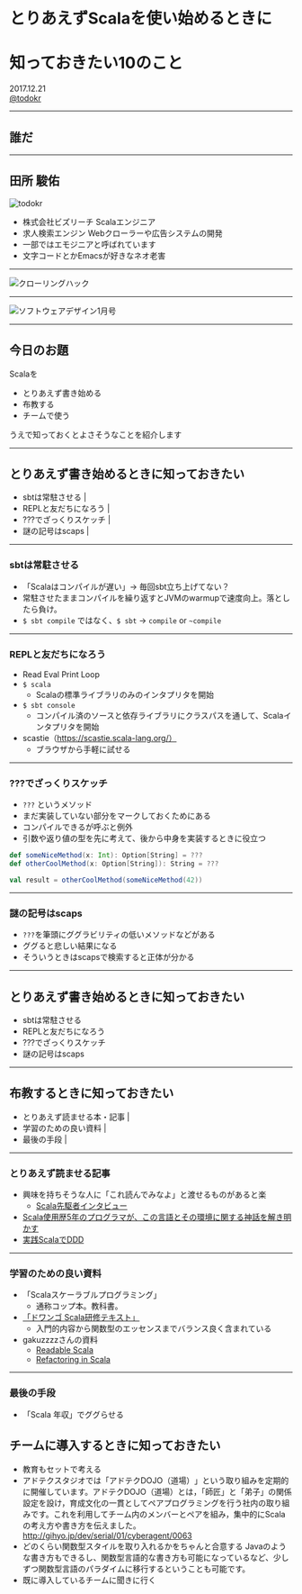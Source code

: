 # とりあえずScalaを使い始めるときに  
# 知っておきたい10のこと


2017.12.21  
[@todokr](https://twitter.com/todokr)


---


## 誰だ


---


## 田所 駿佑

![todokr](./t.jpg)

- 株式会社ビズリーチ Scalaエンジニア
- 求人検索エンジン Webクローラーや広告システムの開発
- 一部ではエモジニアと呼ばれています
- 文字コードとかEmacsが好きなネオ老害


---

![クローリングハック](./crawling-hack.jpg)

---

![ソフトウェアデザイン1月号](./sd.jpg)

---

## 今日のお題

Scalaを

- とりあえず書き始める
- 布教する
- チームで使う

うえで知っておくとよさそうなことを紹介します

---

## とりあえず書き始めるときに知っておきたい

- sbtは常駐させる |
- REPLと友だちになろう |
- ???でざっくりスケッチ |
- 謎の記号はscaps |

---

### sbtは常駐させる
- 「Scalaはコンパイルが遅い」→ 毎回sbt立ち上げてない？
- 常駐させたままコンパイルを繰り返すとJVMのwarmupで速度向上。落としたら負け。
- `$ sbt compile` ではなく、`$ sbt` → `compile` or `~compile`

--- 

### REPLと友だちになろう

- Read Eval Print Loop
- `$ scala`
  - Scalaの標準ライブラリのみのインタプリタを開始
- `$ sbt console`
  - コンパイル済のソースと依存ライブラリにクラスパスを通して、Scalaインタプリタを開始
- scastie（https://scastie.scala-lang.org/）
  - ブラウザから手軽に試せる

---

### ???でざっくりスケッチ

- `???` というメソッド
- まだ実装していない部分をマークしておくためにある
- コンパイルできるが呼ぶと例外
- 引数や返り値の型を先に考えて、後から中身を実装するときに役立つ

```scala
def someNiceMethod(x: Int): Option[String] = ???
def otherCoolMethod(x: Option[String]): String = ???

val result = otherCoolMethod(someNiceMethod(42))
```

---
 
### 謎の記号はscaps

- `???`を筆頭にググラビリティの低いメソッドなどがある
- ググると悲しい結果になる
- そういうときはscapsで検索すると正体が分かる

---

## とりあえず書き始めるときに知っておきたい

- sbtは常駐させる
- REPLと友だちになろう
- ???でざっくりスケッチ
- 謎の記号はscaps

---

## 布教するときに知っておきたい

- とりあえず読ませる本・記事 |
- 学習のための良い資料 |
- 最後の手段 |

---

### とりあえず読ませる記事

- 興味を持ちそうな人に「これ読んでみなよ」と渡せるものがあると楽
  - [Scala先駆者インタビュー](https://www.atware.co.jp/search?q=Scala%E5%85%88%E9%A7%86%E8%80%85%E3%82%A4%E3%83%B3%E3%82%BF%E3%83%93%E3%83%A5%E3%83%BC&f_collectionId=546d8fc4e4b06f0363347eaa)
 - [Scala使用歴5年のプログラマが、この言語とその環境に関する神話を解き明かす](http://postd.cc/5-years-of-scala-and-counting-debunking-some-myths-about-the-language-and-its-environment/)
 - [実践ScalaでDDD](https://speakerdeck.com/crossroad0201/scala-on-ddd)
 
---

### 学習のための良い資料
 
- 「Scalaスケーラブルプログラミング」
  - 通称コップ本。教科書。
- [「ドワンゴ Scala研修テキスト」](http://dwango.github.io/scala_text/)
  - 入門的内容から関数型のエッセンスまでバランス良く含まれている
 - gakuzzzzさんの資料
   - [Readable Scala](http://gakuzzzz.github.io/slides/readable_scala)
   - [Refactoring in Scala](http://gakuzzzz.github.io/slides/refactoring_in_scala)

---

### 最後の手段
 - 「Scala 年収」でググらせる

## チームに導入するときに知っておきたい
- 教育もセットで考える
 - アドテクスタジオでは「アドテクDOJO（道場）⁠」という取り組みを定期的に開催しています。アドテクDOJO（道場）とは，「⁠師匠」と「弟子」の関係設定を設け，育成文化の一貫としてペアプログラミングを行う社内の取り組みです。これを利用してチーム内のメンバーとペアを組み，集中的にScalaの考え方や書き方を伝えました。
 http://gihyo.jp/dev/serial/01/cyberagent/0063
- どのくらい関数型スタイルを取り入れるかをちゃんと合意する
  Javaのような書き方もできるし、関数型言語的な書き方も可能になっているなど、少しずつ関数型言語のパラダイムに移行するということも可能です。
- 既に導入しているチームに聞きに行く
